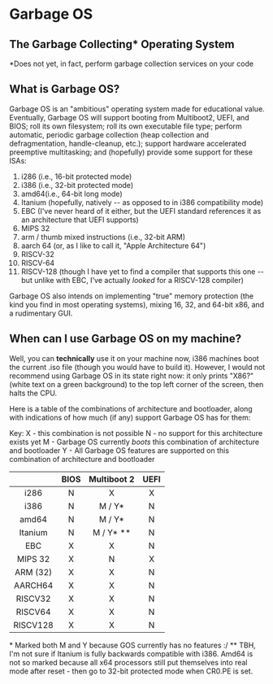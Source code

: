 # Garbage OS
## The Garbage Collecting\* Operating System
\*Does not yet, in fact, perform garbage collection services on your code
## What is Garbage OS?
Garbage OS is an "ambitious" operating system made for educational value. Eventually, Garbage OS will support booting from Multiboot2, UEFI, and BIOS; roll its own filesystem; roll its own executable file type; 
perform automatic, periodic garbage collection (heap collection and defragmentation, handle-cleanup, etc.); support hardware accelerated preemptive multitasking; and (hopefully) provide some
support for these ISAs:
1. i286 (i.e., 16-bit protected mode)
2. i386 (i.e., 32-bit protected mode)
3. amd64(i.e., 64-bit long mode)
4. Itanium (hopefully, natively -- as opposed to in i386 compatibility mode)
5. EBC  (I've never heard of it either, but the UEFI standard references it as an architecture that UEFI supports)
6. MIPS 32
7. arm / thumb mixed instructions (i.e., 32-bit ARM)
8. aarch 64 (or, as I like to call it, "Apple Architecture 64")
9. RISCV-32
10. RISCV-64
11. RISCV-128 (though I have yet to find a compiler that supports this one -- but unlike with EBC, I've actually *looked* for a RISCV-128 compiler)

Garbage OS also intends on implementing "true" memory protection (the kind you find in most operating systems), mixing 16, 32, and 64-bit x86, and 
a rudimentary GUI.

## When can I use Garbage OS on my machine?
Well, you can **technically** use it on your machine now, i386 machines boot the current .iso file (though you would have to build it). However, I would not recommend 
using Garbage OS in its state right now: it only prints "X86?" (white text on a green background) to the top left corner of the screen, then halts the CPU. 

Here is a table of the combinations of architecture and bootloader, along with indications of how much (if any) support Garbage OS has for them:

Key:
X - this combination is not possible
N - no support for this architecture exists yet
M - Garbage OS currently *boots* this combination of architecture and bootloader
Y - All Garbage OS features are supported on this combination of architecture and bootloader

|     | BIOS | Multiboot 2 | UEFI |
| :-: | :-:  | :---------: | :--: |
| i286    | N    | X           | X    |
| i386    | N    | M / Y\*     | N    |
| amd64   | N    | M / Y\*     | N    |
| Itanium | N    | M / Y\* \*\*| N    |
| EBC     | X    | X           | N    |
| MIPS 32 | X    | N           | X    |
| ARM (32)| X    | X           | N    |
| AARCH64 | X    | X           | N    |
| RISCV32 | X    | X           | N    |
| RISCV64 | X    | X           | N    |
| RISCV128| X    | X           | N    |

\* Marked both M and Y because GOS currently has no features :/
\*\* TBH, I'm not sure if Itanium is fully backwards compatible with i386. Amd64 is not so marked because all x64 processors still put themselves into 
real mode after reset - then go to 32-bit protected mode when CR0.PE is set.
